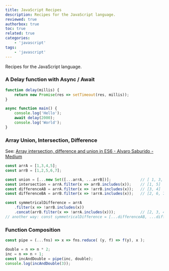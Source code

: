 ```yaml
---
title: JavaScript Recipes
description: Recipes for the JavaScript language.
reviewed: true
authorbox: true
toc: true
related: true
categories:
    - 'javascript'
tags:
    - 'javascript'
---
```


Recipes for the JavaScript language.
<!--more-->

### A Delay function with Async / Await

```js
function delay(millis) {
    return new Promise(res => setTimeout(res, millis));
}

async function main() {
    console.log('Hello');
    await delay(2000);
    console.log('World');
}
```

### Array Union, Intersection, Difference

See: [Array intersection, difference and union in ES6 - Alvaro Saburido - Medium](https://medium.com/@alvaro.saburido/set-theory-for-arrays-in-es6-eb2f20a61848)

```javascript
const arrA = [1,3,4,5];
const arrB = [1,2,5,6,7];

const union = [...new Set([...arrA, ...arrB])];             // [ 1, 3, 4, 5, 2, 6, 7 
const intersection = arrA.filter(x => arrB.includes(x));    // [1, 5]
const differenceAB = arrA.filter(x => !arrB.includes(x));   // [3, 4]
const differenceBA = arrB.filter(x => !arrA.includes(x));   // [2, 6, 7]

const symmetricalDifference = arrA
    .filter(x => !arrB.includes(x))
    .concat(arrB.filter(x => !arrA.includes(x)));    		// [2, 3, 4, 6, 7]
// another way: const symmetricalDifference = [...differenceAB, ...differenceBA]
```

### Function Composition

```javascript
const pipe = (...fns) => x => fns.reduce( (y, f) => f(y), x );

double = n => n * 2;
inc = n => n + 1;
const incAndDouble = pipe(inc, double);
console.log(incAndDouble(3));
```
